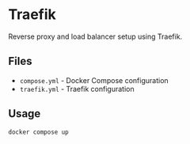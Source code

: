 # Traefik

Reverse proxy and load balancer setup using Traefik.

## Files

- `compose.yml` - Docker Compose configuration
- `traefik.yml` - Traefik configuration

## Usage

```bash
docker compose up
```